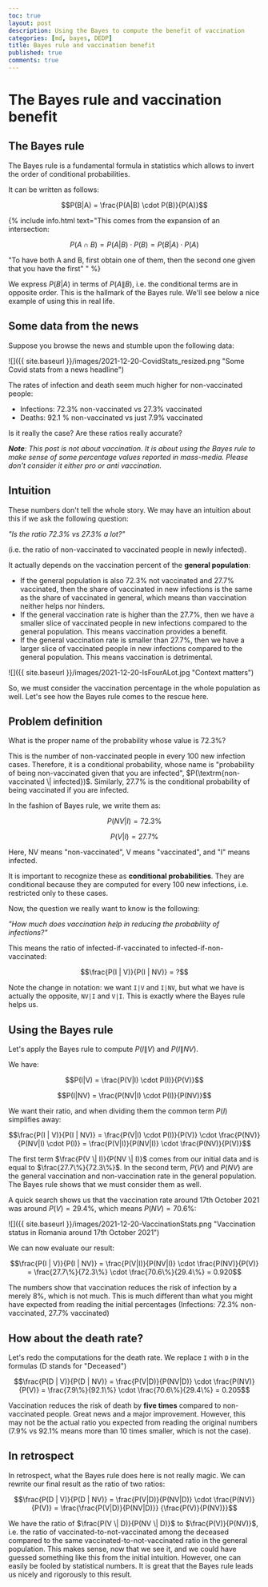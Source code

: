 ```yaml
---
toc: true
layout: post
description: Using the Bayes to compute the benefit of vaccination
categories: [md, bayes, DEDP]
title: Bayes rule and vaccination benefit
published: true
comments: true
---
```


# The Bayes rule and vaccination benefit

## The Bayes rule

The Bayes rule is a fundamental formula in statistics which allows to invert the order of conditional probabilities.

It can be written as follows:

$$P(B|A) = \frac{P(A|B) \cdot P(B)}{P(A)}$$

{% include info.html text="This comes from the expansion of an intersection: 

$$P(A \cap B) = P(A|B) \cdot P(B) = P(B|A) \cdot P(A)$$

\"To have both A and B, first obtain one of them, then the second one given that you have the first\" " %}

We express $P(B|A)$ in terms of $P(A\|B)$, i.e. the conditional terms are in opposite order.
This is the hallmark of the Bayes rule. 
We'll see below a nice example of using this in real life.

## Some data from the news

Suppose you browse the news and stumble upon the following data:

![]({{ site.baseurl }}/images/2021-12-20-CovidStats_resized.png "Some Covid stats from a news headline")

The rates of infection and death seem much higher for non-vaccinated people:

- Infections: 72.3% non-vaccinated vs 27.3% vaccinated
- Deaths: 92.1 % non-vaccinated vs just 7.9% vaccinated

Is it really the case? Are these ratios really accurate?

_**Note**: This post is not about vaccination.
It is about using the Bayes rule to make sense of some percentage values reported in mass-media.
Please don't consider it either pro or anti vaccination._

## Intuition

These numbers don't tell the whole story. We may have an intuition about this if we ask the following question:

*"Is the ratio 72.3% vs 27.3% a lot?"*

(i.e. the ratio of non-vaccinated to vaccinated people in newly infected).

It actually depends on the vaccination percent of the **general population**:

- If the general population is also 72.3% not vaccinated and 27.7% vaccinated, 
  then the share of vaccinated in new infections is the same as the share of vaccinated in general, 
  which means than vaccination neither helps nor hinders.
- If the general vaccination rate is higher than the 27.7%, 
  then we have a smaller slice of vaccinated people in new infections compared to the general population. 
  This means vaccination provides a benefit.
- If the general vaccination rate is smaller than 27.7%, 
  then we have a larger slice of vaccinated people in new infections compared to the general population. 
  This means vaccination is detrimental.

![]({{ site.baseurl }}/images/2021-12-20-IsFourALot.jpg "Context matters")

So, we must consider the vaccination percentage in the whole population as well. Let's see how the Bayes rule comes to the rescue here.

## Problem definition

What is the proper name of the probability whose value is 72.3%? 

This is the number of non-vaccinated people in every 100 new infection cases. Therefore, it is a conditional probability, 
whose name is "probability of being non-vaccinated given that you are infected", $P(\textrm{non-vaccinated \| infected})$. 
Similarly, 27.7% is the conditional probability of being vaccinated if you are infected.

In the fashion of Bayes rule, we write them as:

$$P(NV | I) = 72.3\%$$

$$P(V | I) = 27.7\%$$

Here, NV means "non-vaccinated", V means "vaccinated", and "I" means infected.

It is important to recognize these as **conditional probabilities**. They are conditional because they are computed for every 100 new infections, 
i.e. restricted only to these cases.

Now, the question we really want to know is the following: 

_"How much does vaccination help in reducing the probability of infections?"_

This means the ratio of infected-if-vaccinated to infected-if-non-vaccinated:

$$\frac{P(I | V)}{P(I | NV)} = ?$$

Note the change in notation: we want `I|V` and `I|NV`, but what we have is actually the opposite, `NV|I` and `V|I`. This is exactly where the Bayes rule helps us.

## Using the Bayes rule

Let's apply the Bayes rule to compute $P(I \| V)$ and $P(I \| NV)$.

We have:

$$P(I|V) = \frac{P(V|I) \cdot P(I)}{P(V)}$$

$$P(I|NV) = \frac{P(NV|I) \cdot P(I)}{P(NV)}$$

We want their ratio, and when dividing them the common term $P(I)$ simplifies away:

$$\frac{P(I | V)}{P(I | NV)} = \frac{P(V|I) \cdot P(I)}{P(V)} \cdot \frac{P(NV)}{P(NV|I) \cdot P(I)} = \frac{P(V|I)}{P(NV|I)} \cdot \frac{P(NV)}{P(V)}$$

The first term $\frac{P(V \| I)}{P(NV \| I)}$ comes from our initial data and is equal to $\frac{27.7\%}{72.3\%}$. In the second term, $P(V)$ and $P(NV)$ are the general vaccination and non-vaccination rate in the general population. The Bayes rule shows that we must consider them as well.

A quick search shows us that the vaccination rate around 17th October 2021 was around $P(V) = 29.4\%$, which means $P(NV) = 70.6\%$:

![]({{ site.baseurl }}/images/2021-12-20-VaccinationStats.png "Vaccination status in Romania around 17th October 2021")

We can now evaluate our result:

$$\frac{P(I | V)}{P(I | NV)} = \frac{P(V|I)}{P(NV|I)} \cdot \frac{P(NV)}{P(V)} = \frac{27.7\%}{72.3\%} \cdot \frac{70.6\%}{29.4\%} = 0.920$$

The numbers show that vaccination reduces the risk of infection by a merely 8%, which is not much. This is much different than what you might have expected from reading the initial percentages (Infections: 72.3% non-vaccinated, 27.7% vaccinated)

## How about the death rate?

Let's redo the computations for the death rate. We replace `I` with `D` in the formulas (D stands for "Deceased")

$$\frac{P(D | V)}{P(D | NV)} = \frac{P(V|D)}{P(NV|D)} \cdot \frac{P(NV)}{P(V)} = \frac{7.9\%}{92.1\%} \cdot \frac{70.6\%}{29.4\%} = 0.205$$

Vaccination reduces the risk of death by **five times** compared to non-vaccinated people. Great news and a major improvement. However, this may not be the actual ratio you expected from reading the original numbers (7.9% vs 92.1% means more than 10 times smaller, which is not the case).

## In retrospect

In retrospect, what the Bayes rule does here is not really magic. 
We can rewrite our final result as the ratio of two ratios:

$$\frac{P(D | V)}{P(D | NV)} = \frac{P(V|D)}{P(NV|D)} \cdot \frac{P(NV)}{P(V)} = \frac{\frac{P(V|D)}{P(NV|D)}} {\frac{P(V)}{P(NV)}}$$

We have the ratio of $\frac{P(V \| D)}{P(NV \| D)}$ to $\frac{P(V)}{P(NV)}$, i.e. the ratio of vaccinated-to-not-vaccinated among the deceased compared to the same vaccinated-to-not-vaccinated ratio in the general population. This makes sense, now that we see it, and we could have guessed something like this from the initial intuition. However, one can easily be fooled by statistical numbers. It is great that the Bayes rule leads us nicely and rigorously to this result.